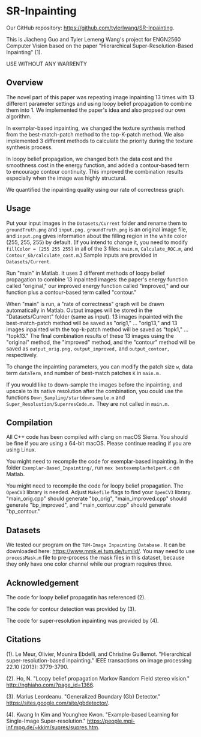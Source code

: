 # SR-Inpainting

Our GitHub repository: https://github.com/tylerlwang/SR-Inpainting.

This is Jiacheng Guo and Tyler Lemeng Wang's project for ENGN2560 Computer Vision based on the paper "Hierarchical Super-Resolution-Based Inpainting" (1).

USE WITHOUT ANY WARRENTY

## Overview
The novel part of this paper was repeating image inpainting 13 times with 13 different parameter settings and using loopy belief propagation to combine them into 1. We implemented the paper's idea and also propsed our own algorithm.

In exemplar-based inpainting, we changed the texture synthesis method from the best-match-patch method to the top-K-patch method. We also implemented 3 different methods to calculate the priority during the texture synthesis process.

In loopy belief propagation, we changed both the data cost and the smoothness cost in the energy function, and added a contour-based term to encourage contour continuity. This improved the combination results especially when the image was highly structural.

We quantified the inpainting quality using our rate of correctness graph.

## Usage
Put your input images in the `Datasets/Current` folder and rename them to `groundTruth.png` and `input.png.` `groundTruth.png` is an original image file, and `input.png` gives information about the filling region in the white color (255, 255, 255) by default. (If you intend to change it, you need to modify `fillColor = [255 255 255]` in all of the 3 files: `main.m`, `Calculate_ROC.m`, and `Contour_Gb/calculate_cost.m`.) Sample inputs are provided in `Datasets/Current`.

Run "main" in Matlab. It uses 3 different methods of loopy belief propagation to combine 13 inpainted images: the paper's energy function called "original," our improved energy function called "improved," and our function plus a contour-based term called "contour."

When "main" is run, a "rate of correctness" graph will be drawn automatically in Matlab. Output images will be stored in the "Datasets/Current" folder (same as input). 13 images inpainted with the best-match-patch method will be saved as "orig1," ... "orig13," and 13 images inpainted with the top-k-patch method will be saved as "topk1," ... "topk13." The final combination results of these 13 images using the "original" method, the "improved" method, and the "contour" method will be saved as `output_orig.png,` `output_improved,` and `output_contour,` respectively.

To change the inpainting parameters, you can modify the patch size `w`, data term `dataTerm`, and number of best-match patches `K` in `main.m.`

If you would like to down-sample the images before the inpainting, and upscale to its native resolution after the combination, you could use the functions `Down_Sampling/startdownsample.m` and `Super_Resolustion/SuperresCode.m.` They are not called in `main.m.`

## Compilation
All C++ code has been compiled with clang on macOS Sierra. You should be fine if you are using a 64-bit macOS. Please continue reading if you are using Linux.

You might need to recompile the code for exemplar-based inpainting. In the folder `Exemplar-Based_Inpainting/`, run `mex bestexemplarhelperK.c` on Matlab.

You might need to recompile the code for loopy belief propagation. The `OpenCV3` library is needed. Adjust `Makefile` flags to find your `OpenCV3` library. "main_orig.cpp" should generate "bp_orig", "main_improved.cpp" should generate "bp_improved", and "main_contour.cpp" should generate "bp_contour."

## Datasets
We tested our program on the `TUM-Image Inpainting Database.` It can be downloaded here: https://www.mmk.ei.tum.de/tumiid/. 
You may need to use `processMask.m` file to pre-process the mask files in this dataset, because they only have one color channel while our program requires three.

## Acknowledgement
The code for loopy belief propagatin has referenced (2).

The code for contour detection was provided by (3).

The code for super-resolution inpainting was provided by (4). 

## Citations
(1). Le Meur, Olivier, Mounira Ebdelli, and Christine Guillemot. "Hierarchical super-resolution-based inpainting." IEEE transactions on image processing 22.10 (2013): 3779-3790.

(2). Ho, N. "Loopy belief propagation Markov Random Field stereo vision." http://nghiaho.com/?page_id=1366.

(3). Marius Leordeanu. "Generalized Boundary (Gb) Detector." https://sites.google.com/site/gbdetector/.

(4). Kwang In Kim and Younghee Kwon. "Example-based Learning for Single-Image Super-resolution." https://people.mpi-inf.mpg.de/~kkim/supres/supres.htm.
